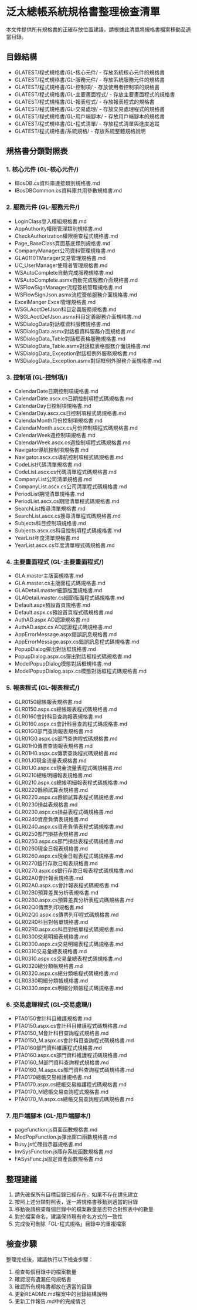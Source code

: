 # 泛太總帳系統規格書整理檢查清單

本文件提供所有規格書的正確存放位置建議，請根據此清單將規格書檔案移動至適當目錄。

## 目錄結構

- GLATEST/程式規格書/GL-核心元件/ - 存放系統核心元件的規格書
- GLATEST/程式規格書/GL-服務元件/ - 存放系統服務元件的規格書
- GLATEST/程式規格書/GL-控制項/ - 存放使用者控制項的規格書
- GLATEST/程式規格書/GL-主要畫面程式/ - 存放主要畫面程式的規格書
- GLATEST/程式規格書/GL-報表程式/ - 存放報表程式的規格書
- GLATEST/程式規格書/GL-交易處理/ - 存放交易處理程式的規格書
- GLATEST/程式規格書/GL-用戶端腳本/ - 存放用戶端腳本的規格書
- GLATEST/程式規格書/GL-程式清單/ - 存放程式清單與進度追蹤
- GLATEST/程式規格書/系統規格/ - 存放系統整體規格說明

## 規格書分類對照表

### 1. 核心元件 (GL-核心元件/)

- IBosDB.cs資料庫連接類別規格書.md
- IBosDBCommon.cs資料庫共用參數規格書.md

### 2. 服務元件 (GL-服務元件/)

- LoginClass登入模組規格書.md
- AppAuthority權限管理類別規格書.md
- CheckAuthorization權限檢查程式規格書.md
- Page_BaseClass頁面基底類別規格書.md
- CompanyManager公司資料管理規格書.md
- GLA0110TManager交易管理規格書.md
- UC_UserManager使用者管理規格書.md
- WSAutoComplete自動完成服務規格書.md
- WSAutoComplete.asmx自動完成服務介面規格書.md
- WSFlowSignManager流程簽核管理規格書.md
- WSFlowSignJson.asmx流程簽核服務介面規格書.md
- ExcelManger Excel管理規格書.md
- WSGLAcctDefJson科目定義服務規格書.md
- WSGLAcctDefJson.asmx科目定義服務介面規格書.md
- WSDialogData對話框資料服務規格書.md
- WSDialogData.asmx對話框資料服務介面規格書.md
- WSDialogData_Table對話框表格服務規格書.md
- WSDialogData_Table.asmx對話框表格服務介面規格書.md
- WSDialogData_Exception對話框例外服務規格書.md
- WSDialogData_Exception.asmx對話框例外服務介面規格書.md

### 3. 控制項 (GL-控制項/)

- CalendarDate日期控制項規格書.md
- CalendarDate.ascx.cs日期控制項程式碼規格書.md
- CalendarDay日控制項規格書.md
- CalendarDay.ascx.cs日控制項程式碼規格書.md
- CalendarMonth月份控制項規格書.md
- CalendarMonth.ascx.cs月份控制項程式碼規格書.md
- CalendarWeek週控制項規格書.md
- CalendarWeek.ascx.cs週控制項程式碼規格書.md
- Navigator導航控制項規格書.md
- Navigator.ascx.cs導航控制項程式碼規格書.md
- CodeList代碼清單規格書.md
- CodeList.ascx.cs代碼清單程式碼規格書.md
- CompanyList公司清單規格書.md
- CompanyList.ascx.cs公司清單程式碼規格書.md
- PeriodList期間清單規格書.md
- PeriodList.ascx.cs期間清單程式碼規格書.md
- SearchList搜尋清單規格書.md
- SearchList.ascx.cs搜尋清單程式碼規格書.md
- Subjects科目控制項規格書.md
- Subjects.ascx.cs科目控制項程式碼規格書.md
- YearList年度清單規格書.md
- YearList.ascx.cs年度清單程式碼規格書.md

### 4. 主要畫面程式 (GL-主要畫面程式/)

- GLA.master主版面規格書.md
- GLA.master.cs主版面程式碼規格書.md
- GLADetail.master細節版面規格書.md
- GLADetail.master.cs細節版面程式碼規格書.md
- Default.aspx預設首頁規格書.md
- Default.aspx.cs預設首頁程式碼規格書.md
- AuthAD.aspx AD認證規格書.md
- AuthAD.aspx.cs AD認證程式碼規格書.md
- AppErrorMessage.aspx錯誤訊息規格書.md
- AppErrorMessage.aspx.cs錯誤訊息程式碼規格書.md
- PopupDialog彈出對話框規格書.md
- PopupDialog.aspx.cs彈出對話框程式碼規格書.md
- ModelPopupDialog模態對話框規格書.md
- ModelPopupDialog.aspx.cs模態對話框程式碼規格書.md

### 5. 報表程式 (GL-報表程式/)

- GLR0150總帳報表規格書.md
- GLR0150.aspx.cs總帳報表程式碼規格書.md
- GLR0160會計科目查詢報表規格書.md
- GLR0160.aspx.cs會計科目查詢程式碼規格書.md
- GLR01G0部門查詢報表規格書.md
- GLR01G0.aspx.cs部門查詢程式碼規格書.md
- GLR01H0傳票查詢報表規格書.md
- GLR01H0.aspx.cs傳票查詢程式碼規格書.md
- GLR01J0現金流量表規格書.md
- GLR01J0.aspx.cs現金流量表程式碼規格書.md
- GLR0210總帳明細報表規格書.md
- GLR0210.aspx.cs總帳明細報表程式碼規格書.md
- GLR0220餘額試算表規格書.md
- GLR0220.aspx.cs餘額試算表程式碼規格書.md
- GLR0230損益表規格書.md
- GLR0230.aspx.cs損益表程式碼規格書.md
- GLR0240資產負債表規格書.md
- GLR0240.aspx.cs資產負債表程式碼規格書.md
- GLR0250部門損益表規格書.md
- GLR0250.aspx.cs部門損益表程式碼規格書.md
- GLR0260現金日報表規格書.md
- GLR0260.aspx.cs現金日報表程式碼規格書.md
- GLR0270銀行存款日報表規格書.md
- GLR0270.aspx.cs銀行存款日報表程式碼規格書.md
- GLR02A0會計報表規格書.md
- GLR02A0.aspx.cs會計報表程式碼規格書.md
- GLR02B0預算差異分析表規格書.md
- GLR02B0.aspx.cs預算差異分析表程式碼規格書.md
- GLR02Q0傳票列印規格書.md
- GLR02Q0.aspx.cs傳票列印程式碼規格書.md
- GLR02R0科目對帳單規格書.md
- GLR02R0.aspx.cs科目對帳單程式碼規格書.md
- GLR0300交易明細表規格書.md
- GLR0300.aspx.cs交易明細表程式碼規格書.md
- GLR0310交易彙總表規格書.md
- GLR0310.aspx.cs交易彙總表程式碼規格書.md
- GLR0320總分類帳規格書.md
- GLR0320.aspx.cs總分類帳程式碼規格書.md
- GLR0330明細分類帳規格書.md
- GLR0330.aspx.cs明細分類帳程式碼規格書.md

### 6. 交易處理程式 (GL-交易處理/)

- PTA0150會計科目維護規格書.md
- PTA0150.aspx.cs會計科目維護程式碼規格書.md
- PTA0150_M會計科目查詢程式規格書.md
- PTA0150_M.aspx.cs會計科目查詢程式碼規格書.md
- PTA0160部門資料維護程式規格書.md
- PTA0160.aspx.cs部門資料維護程式碼規格書.md
- PTA0160_M部門資料查詢程式規格書.md
- PTA0160_M.aspx.cs部門資料查詢程式碼規格書.md
- PTA0170總帳交易維護規格書.md
- PTA0170.aspx.cs總帳交易維護程式碼規格書.md
- PTA0170_M總帳交易查詢程式規格書.md
- PTA0170_M.aspx.cs總帳交易查詢程式碼規格書.md

### 7. 用戶端腳本 (GL-用戶端腳本/)

- pagefunction.js頁面函數規格書.md
- ModPopFunction.js彈出窗口函數規格書.md
- Busy.js忙碌指示器規格書.md
- InvSysFunction.js庫存系統函數規格書.md
- FASysFunc.js固定資產函數規格書.md

## 整理建議

1. 請先確保所有目標目錄已經存在，如果不存在請先建立
2. 按照上述分類對照表，逐一將規格書移動到適當的目錄
3. 移動後請檢查每個目錄中的檔案數量是否符合對照表中的數量
4. 對於檔案命名，建議保持現有命名方式的一致性
5. 完成後可刪除「GL-程式規格」目錄中的重複檔案

## 檢查步驟

整理完成後，建議執行以下檢查步驟：

1. 檢查每個目錄中的檔案數量
2. 確認沒有遺漏任何規格書
3. 確認所有規格書都放在適當的目錄
4. 更新README.md檔案中的目錄結構說明
5. 更新工作報告.md中的完成情況 